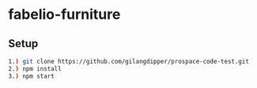 # fabelio-furniture

## Setup

``` bash
1.) git clone https://github.com/gilangdipper/prospace-code-test.git
2.) npm install
3.) npm start

```